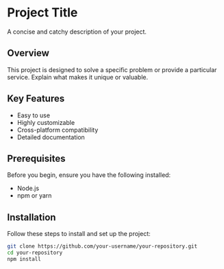 # Project Title

A concise and catchy description of your project.

## Overview
This project is designed to solve a specific problem or provide a particular service. Explain what makes it unique or valuable.

## Key Features
- Easy to use
- Highly customizable
- Cross-platform compatibility
- Detailed documentation

## Prerequisites
Before you begin, ensure you have the following installed:
- Node.js
- npm or yarn

## Installation
Follow these steps to install and set up the project:

```bash
git clone https://github.com/your-username/your-repository.git
cd your-repository
npm install
